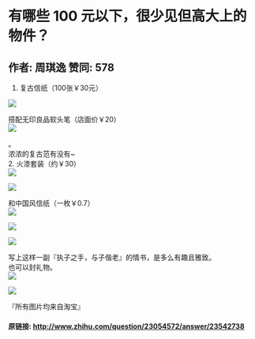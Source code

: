 # 有哪些 100 元以下，很少见但高大上的物件？
## 作者: 周琪逸  赞同: 578
  1. 复古信纸（100张￥30元）   

![](http://pic2.zhimg.com/4a7215583684e5cbd6c559fa956fd1e7_b.jpg)


搭配无印良品软头笔（店面价￥20）  
![](http://pic2.zhimg.com/41db6d0ae1de82a0e07e61eec737dbb2_b.jpg)

  
。  
浓浓的复古范有没有~  
2\. 火漆套装（约￥30）  
![](http://pic1.zhimg.com/0b0f74ff7aedf82f3e3ea682d19ddcaa_b.jpg)

  
![](http://pic1.zhimg.com/62d5e47653115714677a66a36dd3aae0_b.jpg)


和中国风信纸（一枚￥0.7）  
![](http://pic4.zhimg.com/efcc4d000a1c8e6299b881067e8705a3_b.jpg)

  
![](http://pic1.zhimg.com/61ea6f60bd99124df2edd0891e5437a2_b.jpg)


![](http://pic1.zhimg.com/c3d16acba9de945c8e49e58a44a5f7a1_b.jpg)

  
写上这样一副『执子之手，与子偕老』的情书，是多么有趣且雅致。  
也可以封礼物。  
![](http://pic3.zhimg.com/c6b260a203534469d680384f63c86336_b.jpg)

  
![](http://pic4.zhimg.com/866f8a09da030999666c8ec71df3c893_b.jpg)

  
『所有图片均来自淘宝』

#### 原链接: http://www.zhihu.com/question/23054572/answer/23542738